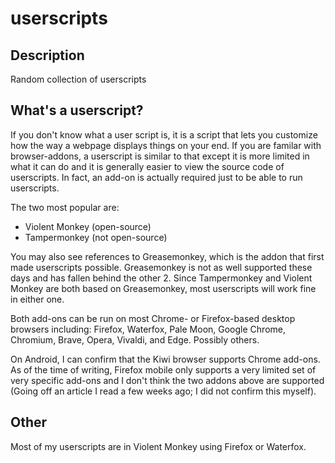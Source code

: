 # userscripts

## Description

Random collection of userscripts

## What's a userscript?

If you don't know what a user script is, it is a script that lets you customize how the way a webpage displays things on your end. If you are familar with browser-addons, a userscript is similar to that except it is more limited in what it can do and it is generally easier to view the source code of userscripts. In fact, an add-on is actually required just to be able to run userscripts.

The two most popular are:

* Violent Monkey (open-source)
* Tampermonkey (not open-source)

You may also see references to Greasemonkey, which is the addon that first made userscripts possible. Greasemonkey is not as well supported these days and has fallen behind the other 2. Since Tampermonkey and Violent Monkey are both based on Greasemonkey, most userscripts will work fine in either one.

Both add-ons can be run on most Chrome- or Firefox-based desktop browsers including: Firefox, Waterfox, Pale Moon, Google Chrome, Chromium, Brave, Opera, Vivaldi, and Edge. Possibly others.

On Android, I can confirm that the Kiwi browser supports Chrome add-ons. As of the time of writing, Firefox mobile only supports a very limited set of very specific add-ons and I don't think the two addons above are supported (Going off an article I read a few weeks ago; I did not confirm this myself).

## Other

Most of my userscripts are in Violent Monkey using Firefox or Waterfox.



